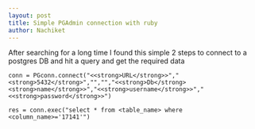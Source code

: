 ```yaml
---
layout: post
title: Simple PGAdmin connection with ruby
author: Nachiket
---
```


After searching for a long time I found this simple 2 steps to connect to a postgres DB and hit a query and get the required data

```conn = PGconn.connect("<<strong>URL</strong>>","<strong>5432</strong>","","","<<strong>Db</strong> <strong>name</strong>>","<<strong>username</strong>>","<<strong>password</strong>>")```

```res = conn.exec("select * from <table_name> where <column_name>='17141'")```
